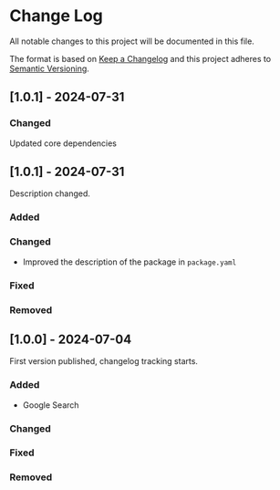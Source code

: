 # Change Log
All notable changes to this project will be documented in this file.
 
The format is based on [Keep a Changelog](https://keepachangelog.com/)
and this project adheres to [Semantic Versioning](https://semver.org/).


## [1.0.1] - 2024-07-31

### Changed

Updated core dependencies
 
## [1.0.1] - 2024-07-31

Description changed.

### Added

### Changed

- Improved the description of the package in `package.yaml`

### Fixed

### Removed

## [1.0.0] - 2024-07-04
 
First version published, changelog tracking starts.
 
### Added
- Google Search
 
### Changed
 
### Fixed

### Removed
